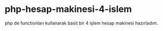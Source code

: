 # php-hesap-makinesi-4-islem
php de functionları kullanarak basit bir 4 işlem hesap makinesi hazırladım.
